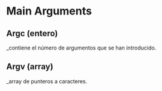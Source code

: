 # Main Arguments

## Argc (entero)

_contiene el número de argumentos que se han introducido.

## Argv (array)

_array de punteros a caracteres.